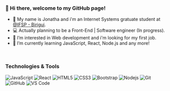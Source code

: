 ### 👋 Hi there, welcome to my GitHub page! 
- 🏫 My name is Jonatha and i'm an Internet Systems gratuate student at [@IFSP - Birigui](https://www.ifsp.edu.br/).
- 💻 Actually planning to be a Front-End | Software engineer (In progress).
- 👀 I’m interested in Web development and i'm looking for my first job.
- 🌱 I’m currently learning JavaScript, React, Node.js and any more!
<br/>

### Technologies & Tools


![JavaScript](https://img.shields.io/badge/-JavaScript-%23F7DF1C?style=flat-square&logo=javascript&logoColor=000000&labelColor=%23F7DF1C&color=%23FFCE5A)
![React](https://img.shields.io/badge/-React-61DAFB?style=flat-square&logo=react&logoColor=ffffff)
![HTML5](https://img.shields.io/badge/-HTML5-%23E44D27?style=flat-square&logo=html5&logoColor=ffffff)
![CSS3](https://img.shields.io/badge/-CSS3-%231572B6?style=flat-square&logo=css3)
![Bootstrap](https://img.shields.io/badge/-Bootstrap-563D7C?style=flat-square&logo=Bootstrap)
![Nodejs](https://img.shields.io/badge/-Nodejs-339933?style=flat-square&logo=Node.js&logoColor=ffffff)
![Git](https://img.shields.io/badge/-Git-%23F05032?style=flat-square&logo=git&logoColor=%23ffffff)
![GitHub](https://img.shields.io/badge/-GitHub-181717?style=flat-square&logo=github)
![VS Code](http://img.shields.io/badge/-VS%20Code-007ACC?style=flat-square&logo=visual-studio-code&logoColor=ffffff)

<!--
**jonathauniverse/jonathauniverse** is a ✨ _special_ ✨ repository because its `README.md` (this file) appears on your GitHub profile.
-->
